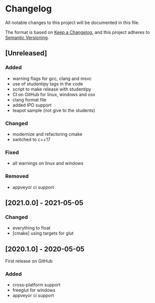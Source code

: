 # Changelog
All notable changes to this project will be documented in this file.

The format is based on [Keep a Changelog](https://keepachangelog.com/en/1.0.0/),
and this project adheres to [Semantic Versioning](https://semver.org/spec/v2.0.0.html).

## [Unreleased]

### Added
- warning flags for gcc, clang and msvc
- use of studentipy tags in the code
- script to make release with studentipy
- CI on GitHub for linux, windows and osx
- clang format file
- added IPO support 
- teapot sample (not give to the students)

### Changed
- modernize and refactoring cmake
- switched to c++17

### Fixed
- all warnings on linux and windows

### Removed
- appveyor ci support

## [2021.0.0] - 2021-05-05

### Changed
- everything to float
- [cmake] using targets for glut

## [2020.1.0] - 2020-05-05

First release on GitHub

### Added
- cross-platform support
- freeglut for windows
- appveyor ci support


